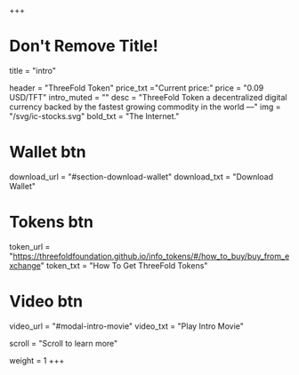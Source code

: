 +++
# Don't Remove Title!
title = "intro"

header = "ThreeFold Token"
price_txt ="Current price:"
price = "0.09 USD/TFT"
intro_muted = ""
desc = "ThreeFold Token a decentralized digital currency backed by the fastest growing commodity in the world —"
img = "/svg/ic-stocks.svg"
bold_txt = "The Internet."

# Wallet btn
download_url = "#section-download-wallet"
download_txt = "Download Wallet"

# Tokens btn
token_url = "https://threefoldfoundation.github.io/info_tokens/#/how_to_buy/buy_from_exchange"
token_txt = "How To Get ThreeFold Tokens"

# Video btn
video_url = "#modal-intro-movie"
video_txt = "Play Intro Movie"

scroll = "Scroll to learn more"

weight = 1
+++
